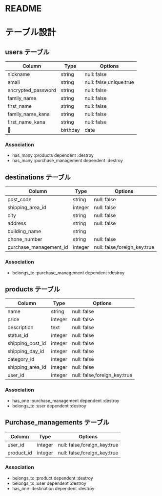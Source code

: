 # README

# テーブル設計

## users テーブル

| Column                 | Type       | Options                      |
| ---------------        | ------     | ---------------------------- |
| nickname               | string     | null: false                  |
| email                  | string     | null: false,unique:true      |
| encrypted_password     | string     | null: false                  |
| family_name            | string     | null: false                  |
| first_name             | string     | null: false                  |
| family_name_kana       | string     | null: false                  |
| first_name_kana        | string     | null: false                  |
| birthday               | date       | null: false                  |


### Association
* has_many :products dependent :destroy
* has_many :purchase_management dependent :destroy



## destinations テーブル

| Column                 | Type       | Options                        |
| -------                | ---------- | ------------------------------ |
| post_code              | string     | null: false                    |
| shipping_area_id       | integer    | null: false                    |
| city                   | string     | null: false                    |
| address                | string     | null: false                    |
| building_name          | string     |                                |
| phone_number           | string     | null: false                    |
| purchase_management_id | integer    | null: false,foreign_key:true   |

### Association
*  belongs_to :purchase_management dependent :destroy



## products テーブル

| Column           | Type       | Options                        |
| -------          | ---------- | ------------------------------ |
| name             | string     | null: false                    |
| price            | integer    | null: false                    |
| description      | text       | null: false                    |
| status_id        | integer    | null: false                    |
| shipping_cost_id | integer    | null: false                    |
| shipping_day_id  | integer    | null: false                    |
| category_id      | integer    | null: false                    |
| shipping_area_id | integer    | null: false                    |
| user_id          | integer    | null: false,foreign_key:true   |

### Association
*  has_one :purchase_management dependent :destroy
*  belongs_to :user dependent :destroy

## Purchase_managements テーブル
| Column      | Type       | Options                        |
| ------      | ---------- | ------------------------------ |
| user_id     | integer    | null: false,foreign_key:true   |
| product_id  | integer    | null: false,foreign_key:true   |

### Association
*  belongs_to :product dependent :destroy
*  belongs_to :user dependent :destroy
*  has_one :destination dependent :destroy